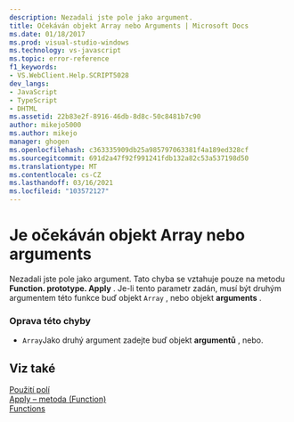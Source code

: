 ```yaml
---
description: Nezadali jste pole jako argument.
title: Očekáván objekt Array nebo Arguments | Microsoft Docs
ms.date: 01/18/2017
ms.prod: visual-studio-windows
ms.technology: vs-javascript
ms.topic: error-reference
f1_keywords:
- VS.WebClient.Help.SCRIPT5028
dev_langs:
- JavaScript
- TypeScript
- DHTML
ms.assetid: 22b83e2f-8916-46db-8d8c-50c8481b7c90
author: mikejo5000
ms.author: mikejo
manager: ghogen
ms.openlocfilehash: c363335909db25a985797063381f4a189ed328cf
ms.sourcegitcommit: 691d2a47f92f991241fdb132a82c53a537198d50
ms.translationtype: MT
ms.contentlocale: cs-CZ
ms.lasthandoff: 03/16/2021
ms.locfileid: "103572127"
---
```

# <a name="array-or-arguments-object-expected"></a>Je očekáván objekt Array nebo arguments
Nezadali jste pole jako argument. Tato chyba se vztahuje pouze na metodu **Function. prototype. Apply** . Je-li tento parametr zadán, musí být druhým argumentem této funkce buď objekt `Array` , nebo objekt **arguments** .  
  
### <a name="to-correct-this-error"></a>Oprava této chyby  
  
- `Array`Jako druhý argument zadejte buď objekt **argumentů** , nebo.  
  
## <a name="see-also"></a>Viz také  
 [Použití polí](https://developer.mozilla.org/docs/Learn/JavaScript/First_steps/Arrays)   
 [Apply – metoda (Function)](https://developer.mozilla.org/docs/Web/JavaScript/Reference/Global_Objects/Function/apply)   
 [Functions](https://developer.mozilla.org/docs/Learn/JavaScript/Building_blocks/Functions)
